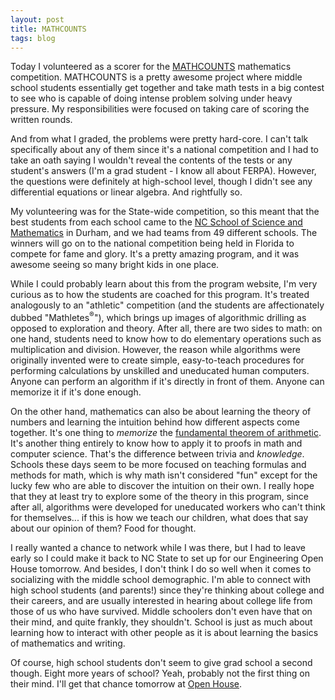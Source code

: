 ```yaml
---
layout: post
title: MATHCOUNTS
tags: blog
---
```


Today I volunteered as a scorer for the <a href="http://mathcounts.org">MATHCOUNTS</a> mathematics competition. MATHCOUNTS is a pretty awesome project where middle school students essentially get together and take math tests in a big contest to see who is capable of doing intense problem solving under heavy pressure. My responsibilities were focused on taking care of scoring the written rounds.

And from what I graded, the problems were pretty hard-core. I can't talk specifically about any of them since it's a national competition and I had to take an oath saying I wouldn't reveal the contents of the tests or any student's answers (I'm a grad student - I know all about FERPA). However, the questions were definitely at high-school level, though I didn't see any differential equations or linear algebra. And rightfully so.

My volunteering was for the State-wide competition, so this meant that the best students from each school came to the <a href="http://www.ncssm.edu/">NC School of Science and Mathematics</a> in Durham, and we had teams from 49 different schools. The winners will go on to the national competition being held in Florida to compete for fame and glory. It's a pretty amazing program, and it was awesome seeing so many bright kids in one place.

While I could probably learn about this from the program website, I'm very curious as to how the students are coached for this program. It's treated analogously to an "athletic" competition (and the students are affectionately dubbed "Mathletes<sup>&reg;</sup>"), which brings up images of algorithmic drilling as opposed to exploration and theory. After all, there are two sides to math: on one hand, students need to know how to do elementary operations such as multiplication and division. However, the reason while algorithms were originally invented were to create simple, easy-to-teach procedures for performing calculations by unskilled and uneducated human computers. Anyone can perform an algorithm if it's directly in front of them. Anyone can memorize it if it's done enough.

On the other hand, mathematics can also be about learning the theory of numbers and learning the intuition behind how different aspects come together. It's one thing to <em>memorize</em> the <a href="https://en.wikipedia.org/wiki/Fundamental_theorem_of_arithmetic">fundamental theorem of arithmetic</a>. It's another thing entirely to know how to apply it to proofs in math and computer science. That's the difference between trivia and <em>knowledge</em>. Schools these days seem to be more focused on teaching formulas and methods for math, which is why math isn't considered "fun" except for the lucky few who are able to discover the intuition on their own. I really hope that they at least try to explore some of the theory in this program, since after all, algorithms were developed for uneducated workers who can't think for themselves... if this is how we teach our children, what does that say about our opinion of them? Food for thought.

I really wanted a chance to network while I was there, but I had to leave early so I could make it back to NC State to set up for our Engineering Open House tomorrow. And besides, I don't think I do so well when it comes to socializing with the middle school demographic. I'm able to connect with high school students (and parents!) since they're thinking about college and their careers, and are usually interested in hearing about college life from those of us who have survived. Middle schoolers don't even have that on their mind, and quite frankly, they shouldn't. School is just as much about learning how to interact with other people as it is about learning the basics of mathematics and writing.

Of course, high school students don't seem to give grad school a second though. Eight more years of school? Yeah, probably not the first thing on their mind. I'll get that chance tomorrow at <a href="http://www.engr.ncsu.edu/openhouse/">Open House</a>.
